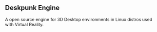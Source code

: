 ## Deskpunk Engine

A open source engine for 3D Desktop environments in Linux distros used with
Virtual Reality.
